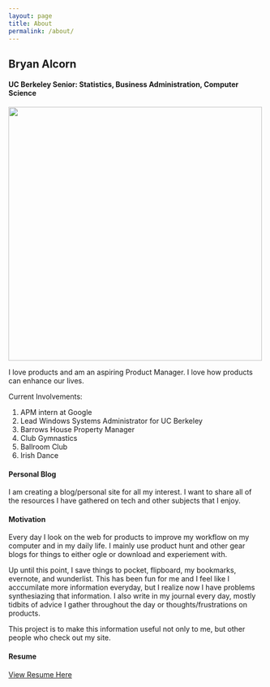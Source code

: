 ```yaml
---
layout: page
title: About
permalink: /about/
---
```



<h2>Bryan Alcorn</h2>
<h4>UC Berkeley Senior: Statistics, Business Administration, Computer Science </h4>

<img src ="https://rollonbears234.github.io/images/my_about_photo.JPG" width="500">




<p>I love products and am an aspiring Product Manager. I love how products can enhance our lives. 
	
<p>Current Involvements:</p>
<ol>
  <li>APM intern at Google</li>
  <li>Lead Windows Systems Administrator for UC Berkeley</li>
  <li>Barrows House Property Manager</li>
  <li>Club Gymnastics</li>
  <li>Ballroom Club</li>
  <li>Irish Dance</li>
</ol>

<h4>Personal Blog</h4>

<p>I am creating a blog/personal site for all my interest. I want to share all of the resources I have gathered on tech and other subjects that I enjoy.</p>

<h4>Motivation</h4>

<p>Every day I look on the web for products to improve my workflow on my computer and in my daily life.
I mainly use product hunt and other gear blogs for things to either ogle or download and experiement with.</p>

<p>Up until this point, I save things to pocket, flipboard, my bookmarks, evernote, and wunderlist. This has been fun for me and I feel like I acccumilate more information everyday, but I realize now I have problems synthesiazing that information. I also write in my journal every day, mostly tidbits of advice I gather throughout the day or thoughts/frustrations on products.</p>

<p>This project is to make this information useful not only to me, but other people who check out my site.</p>


<h4>Resume</h4>
<a href="https://drive.google.com/file/d/0ByNHPaAlfObFNEZkSzhNb2g2dTA/view?usp=sharing">View Resume Here</a>

